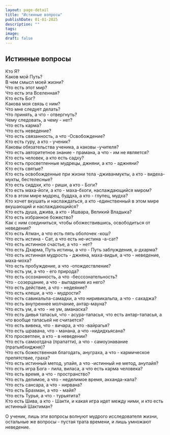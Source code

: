 ```yaml
---
layout: page-detail
title: "Истинные вопросы"
publishDate: 01-01-2025
description: ""
tags:
image:
draft: false
---
```


## Истинные вопросы
Кто Я?  
Каков мой Путь?   
В чем смысл моей жизни?  
Что есть этот мир?  
Что есть эта Вселенная?  
Кто есть Бог?  
Какова моя связь с ним?  
Что мне следует делать?  
Что принять, а что - отвергнуть?  
Чему следовать, а чему - нет?  
Что есть карма?  
Что есть неведение?  
Что есть связанность, а что -Освобождение?  
Кто есть гуру, а кто - ученик?  
Каковы обязательства ученика, а каковы -учителя?  
Что есть авторитетное знание - прамана, а что - им не является?  
Кто есть человек, а кто есть садху?  
Кто есть просветленные мудрецы, джняни, а кто - аджняни?  
Кто есть святые?  
Кто есть освобожденные при жизни тела -дживанмукты, а кто - видеха-мукты, бестелесные?  
Кто есть сиддхи, кто - риши, а кто - Боги?  
Кто есть маха-йоги, а кто - маха-бхоги, наслаждающийся миром?  
Кто в этом мире мудрец, буддха, а кто - глупец, мудха?  
Кто хочет вкушать и наслаждаться, а кто -единственный в этом мире вкушающий и наслаждающийся?  
Кто есть душа, джива, а кто - Ишвара, Великий Владыка?  
Кто есть избранное божество?  
Как с ним соединиться, чтобы обожествившись, освободиться от неведения?  
Кто есть Атман, а что есть пять оболочек -кош?  
Что есть истина - Сат, а что есть не-истина -а-сат?  
Что есть истинное счастье, а что - нет?  
Что есть Дхарма, Путь истины, а что - Путь заблуждения, а-дхарма?  
Что есть истинная мудрость - джняна, маха-видья, а что - неведение, маха-моха?  
Что есть пробуждение, а что -отождествление?  
Что есть ум, а что - его природа?   
Что есть осознанность, а что -бессознательность?   
Что - созерцание, а что - выпадение из него?   
Что есть действие, а что - недеяние?   
Что есть клеши, а что - мудрости?   
Что есть савикальпа-самадхи, а что ниривикальпа, а что - сахаджа?  
Что есть внутреннее молчание, антар-мауна?  
Что есть ум, а что - не ум, аманаска?  
Что есть дивья тапасья, что - асура-тапасья, что есть антар-тапасья, а что вообще тапасьей не считается?  
Что есть вивека, что - вичара, а что -вайрагья?  
Что есть шравана, что - манана, а что -нидидхьясана?  
Кто просветлен, а кто - в неведении?  
Что есть самоотдача (прапатти), а что - самоузнавание (пратьябхиджня)?  
Что есть божественная благодать, ануграха, а что - кармическое препятствие, граха?   
Что есть истинный метод, упайя, а что -истинный не метод, анупайя?  
Что есть игра Бога - лила, виласа, а что есть карма человека?  
Что есть время, а что - пространство?  
Что есть делимое, а что - неделимое время, акханда-кала?  
Что есть сансара, а что - нирвана?  
Что есть Брахман, а что - майя?  
Что есть Турья, а что - турьятита?  
Кто есть Шива, а кто - Шакти, и какая игра идет между ними, и кто есть истинный Шактиман?  
  
О ученик, лишь эти вопросы волнуют мудрого исследователя жизни, остальные же вопросы - пустая трата времени, и лишь умножают неведение.
  
  
